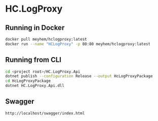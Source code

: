 # HC.LogProxy

## Running in Docker
```sh
docker pull meyhem/hclogproxy:latest
docker run --name "HCLogProxy" -p 80:80 meyhem/hclogproxy:latest
```

## Running from CLI
```sh
cd <project root>/HC.LogProxy.Api
dotnet publish --configuration Release --output HcLogProxyPackage
cd HcLogProxyPackage
dotnet HC.LogProxy.Api.dll
```

## Swagger
```http://localhost/swagger/index.html```
